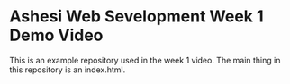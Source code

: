 # Ashesi Web Sevelopment Week 1 Demo Video

This is an example repository used in the week 1 video.
The main thing in this repository is an index.html.